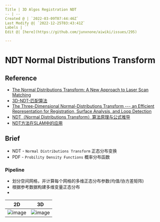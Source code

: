 ```yaml
---
Title | 3D Algos Registration NDT
-- | --
Created @ | `2022-03-09T07:44:46Z`
Last Modify @| `2022-12-25T03:43:41Z`
Labels | ``
Edit @| [here](https://github.com/junxnone/aiwiki/issues/295)

---
```

# NDT Normal Distributions Transform

## Reference
- [The Normal Distributions Transform: A New Approach to Laser Scan Matching](https://www.researchgate.net/publication/4045903_The_Normal_Distributions_Transform_A_New_Approach_to_Laser_Scan_Matching)
- [3D-NDT-匹配算法](http://epsilonjohn.club/2020/03/06/Autoware.ai/3D-NDT-%E5%8C%B9%E9%85%8D%E7%AE%97%E6%B3%95/)
- [The Three-Dimensional Normal-Distributions Transform --- an Efficient Representation for Registration, Surface Analysis, and Loop Detection](https://www.researchgate.net/publication/229213868_The_Three-Dimensional_Normal-Distributions_Transform_---_an_Efficient_Representation_for_Registration_Surface_Analysis_and_Loop_Detection)
- [NDT（Normal Distributions Transform）算法原理与公式推导 ](https://www.cnblogs.com/21207-iHome/p/8039741.html)
- [NDT方法在SLAM中的应用 ](https://www.cnblogs.com/yhlx125/p/5749770.html)


## Brief
- NDT - `Normal Distributions Transform` 正态分布变换
- PDF - `Probility Density Functions` 概率分布函数

### Pipeline
- 划分空间网格，并计算每个网格的多维正态分布参数(均值/协方差矩阵)
- 根据参考数据构建多维变量正态分布
-

2D | 3D
-- | --
![image](https://user-images.githubusercontent.com/2216970/157405744-ca8eb880-dd76-4db9-8a51-cfc247a0f9f2.png) | ![image](https://user-images.githubusercontent.com/2216970/157409574-d14dafff-ce5f-4c47-b113-5a7e967680a9.png)

